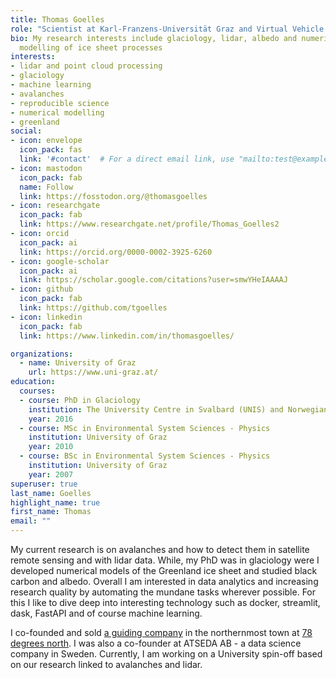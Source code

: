 ```yaml
---
title: Thomas Goelles
role: "Scientist at Karl-Franzens-Universität Graz and Virtual Vehicle Research "
bio: My research interests include glaciology, lidar, albedo and numerical
  modelling of ice sheet processes
interests:
- lidar and point cloud processing
- glaciology
- machine learning
- avalanches
- reproducible science
- numerical modelling
- greenland
social:
- icon: envelope
  icon_pack: fas
  link: '#contact'  # For a direct email link, use "mailto:test@example.org".
- icon: mastodon
  icon_pack: fab
  name: Follow
  link: https://fosstodon.org/@thomasgoelles
- icon: researchgate
  icon_pack: fab
  link: https://www.researchgate.net/profile/Thomas_Goelles2
- icon: orcid
  icon_pack: ai
  link: https://orcid.org/0000-0002-3925-6260
- icon: google-scholar
  icon_pack: ai
  link: https://scholar.google.com/citations?user=smwYHeIAAAAJ
- icon: github
  icon_pack: fab
  link: https://github.com/tgoelles
- icon: linkedin
  icon_pack: fab
  link: https://www.linkedin.com/in/thomasgoelles/

organizations:
  - name: University of Graz
    url: https://www.uni-graz.at/
education:
  courses:
  - course: PhD in Glaciology
    institution: The University Centre in Svalbard (UNIS) and Norwegian University of Life Sciences
    year: 2016
  - course: MSc in Environmental System Sciences - Physics
    institution: University of Graz
    year: 2010
  - course: BSc in Environmental System Sciences - Physics
    institution: University of Graz
    year: 2007
superuser: true
last_name: Goelles
highlight_name: true
first_name: Thomas
email: ""
---
```


My current research is on avalanches and how to detect them in satellite remote sensing and with lidar data. While, my PhD was in glaciology were I developed numerical models of the Greenland ice sheet and studied black carbon and albedo. Overall I am interested in data analytics and increasing research quality by automating the mundane tasks wherever possible. For this I like to dive deep into interesting technology such as docker, streamlit, dask, FastAPI and of course machine learning.


I co-founded and sold [a guiding company](http://fatbikespitsbergen.com) in the northernmost town at [78 degrees north](https://en.wikipedia.org/wiki/Longyearbyen). I was also a co-founder at ATSEDA AB - a data science company in Sweden. Currently, I am working on a University spin-off based on our research linked to avalanches and lidar.

